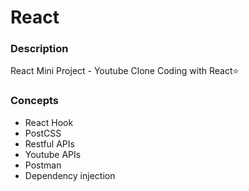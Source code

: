 # React
### Description
React Mini Project - Youtube Clone Coding with React⭐

### Concepts
* React Hook
* PostCSS
* Restful APIs
* Youtube APIs
* Postman
* Dependency injection
